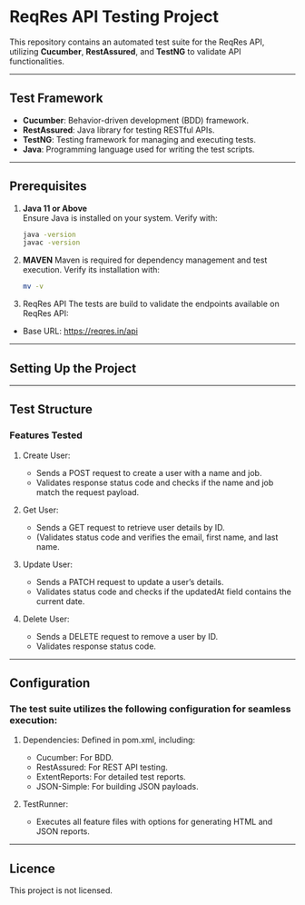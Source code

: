 # ReqRes API Testing Project

This repository contains an automated test suite for the ReqRes API, utilizing **Cucumber**, **RestAssured**, and **TestNG** to validate API functionalities.

---

## **Test Framework**
- **Cucumber**: Behavior-driven development (BDD) framework.
- **RestAssured**: Java library for testing RESTful APIs.
- **TestNG**: Testing framework for managing and executing tests.
- **Java**: Programming language used for writing the test scripts.

---

## **Prerequisites**

1. **Java 11 or Above**  
   Ensure Java is installed on your system. Verify with:
   ```bash
   java -version
   javac -version

2. **MAVEN**
   Maven is required for dependency management and test execution. Verify its installation with:
   ``` bash
   mv -v

3. ReqRes API
   The tests are build to validate the endpoints available on ReqRes API:
* Base URL: https://reqres.in/api

--- 

## **Setting Up the Project** ## 

--- 

## **Test Structure** ##
### Features Tested ###

1. Create User:
   * Sends a POST request to create a user with a name and job.
   * Validates response status code and checks if the name and job match the request payload.

2. Get User:
   * Sends a GET request to retrieve user details by ID.
   * (Validates status code and verifies the email, first name, and last name.

3. Update User:
   * Sends a PATCH request to update a user’s details.
   * Validates status code and checks if the updatedAt field contains the current date.

4. Delete User:
   * Sends a DELETE request to remove a user by ID.
   * Validates response status code.

---

## **Configuration** ##
### The test suite utilizes the following configuration for seamless execution: ###

1. Dependencies: Defined in pom.xml, including:
    * Cucumber: For BDD.
    * RestAssured: For REST API testing.
    * ExtentReports: For detailed test reports.
    * JSON-Simple: For building JSON payloads.

2. TestRunner:
    * Executes all feature files with options for generating HTML and JSON reports.

--- 

## **Licence** ##
This project is not licensed.
    
 
